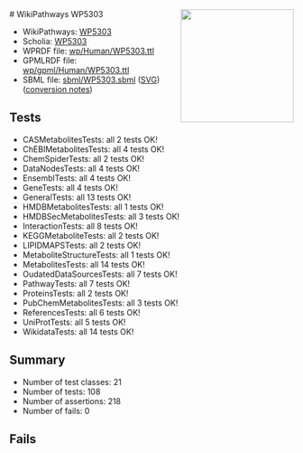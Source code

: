 <img style="float: right; width: 200px" src="../logo.png" />
# WikiPathways WP5303

* WikiPathways: [WP5303](https://identifiers.org/wikipathways:WP5303)
* Scholia: [WP5303](https://scholia.toolforge.org/wikipathways/WP5303)
* WPRDF file: [wp/Human/WP5303.ttl](../wp/Human/WP5303.ttl)
* GPMLRDF file: [wp/gpml/Human/WP5303.ttl](../wp/gpml/Human/WP5303.ttl)
* SBML file: [sbml/WP5303.sbml](../sbml/WP5303.sbml) ([SVG](../sbml/WP5303.svg)) ([conversion notes](../sbml/WP5303.txt))

## Tests
* CASMetabolitesTests: all 2 tests OK!
* ChEBIMetabolitesTests: all 4 tests OK!
* ChemSpiderTests: all 2 tests OK!
* DataNodesTests: all 4 tests OK!
* EnsemblTests: all 4 tests OK!
* GeneTests: all 4 tests OK!
* GeneralTests: all 13 tests OK!
* HMDBMetabolitesTests: all 1 tests OK!
* HMDBSecMetabolitesTests: all 3 tests OK!
* InteractionTests: all 8 tests OK!
* KEGGMetaboliteTests: all 2 tests OK!
* LIPIDMAPSTests: all 2 tests OK!
* MetaboliteStructureTests: all 1 tests OK!
* MetabolitesTests: all 14 tests OK!
* OudatedDataSourcesTests: all 7 tests OK!
* PathwayTests: all 7 tests OK!
* ProteinsTests: all 2 tests OK!
* PubChemMetabolitesTests: all 3 tests OK!
* ReferencesTests: all 6 tests OK!
* UniProtTests: all 5 tests OK!
* WikidataTests: all 14 tests OK!


## Summary

* Number of test classes: 21
* Number of tests: 108
* Number of assertions: 218
* Number of fails: 0

## Fails

